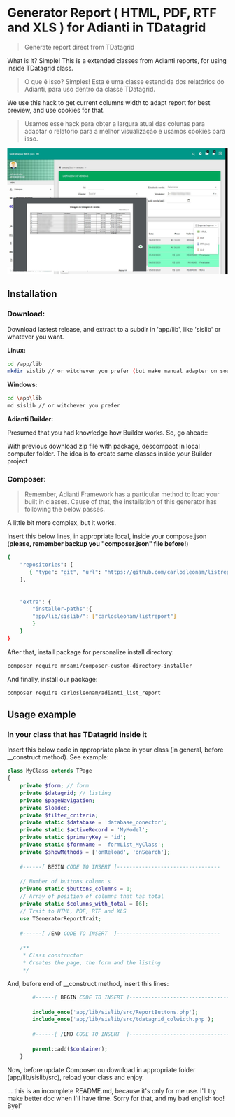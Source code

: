 # **Generator Report ( HTML, PDF, RTF and XLS ) for Adianti in TDatagrid**
> Generate report direct from TDatagrid
<!--
[![NPM Version][npm-image]][npm-url]
[![Build Status][travis-image]][travis-url]
[![Downloads Stats][npm-downloads]][npm-url]
-->

What is it? Simple! This is a extended classes from Adianti reports, for using inside TDatagrid class.
>O que é isso? Simples! Esta é uma classe estendida dos relatórios do Adianti, para uso dentro da classe TDatagrid.

We use this hack to get current columns width to adapt report for best preview, and use cookies for that.
>Usamos esse hack para obter a largura atual das colunas para adaptar o relatório para a melhor visualização e usamos cookies para isso.

![](github_cover.jpg)

## **Installation**

### **Download:**

Download lastest release, and extract to a subdir in 'app/lib', like 'sislib' or whatever you want.


**Linux:**

```sh
cd /app/lib
mkdir sislib // or witchever you prefer (but make manual adapter on source code)
```

**Windows:**

```sh
cd \app\lib
md sislib // or witchever you prefer
```

**Adianti Builder:**

Presumed that you had knowledge how Builder works. So, go ahead::

With previous download zip file with package, descompact in local computer folder. The idea is to create same classes inside your Builder project



### Composer:
> Remember, Adianti Framework has a particular method to load your built in classes. Cause of that, the installation of this generator has following the below passes.

A little bit more complex, but it works.
<!--
Before use it, run this command to add in your composer the package (https://github.com/mnsami/composer-custom-directory-installer):
```sh
composer require mnsami/composer-custom-directory-installer
```
 -->
Insert this below lines, in appropriate local, inside your compose.json (**please, remember backup you "composer.json" file before!**)

```sh
{
    "repositories": [
       { "type": "git", "url": "https://github.com/carlosleonam/listreport" }
    ],


    "extra": {
        "installer-paths":{
        "app/lib/sislib/": ["carlosleonam/listreport"]
        }
    }
}
```

After that, install package for personalize install directory:

```sh
composer require mnsami/composer-custom-directory-installer
```

And finally, install our package:
```sh
composer require carlosleonam/adianti_list_report
```

## Usage example


### In your class that has TDatagrid inside it

Insert this below code in appropriate place in your class (in general, before __construct method). See example:

```php
class MyClass extends TPage
{
    private $form; // form
    private $datagrid; // listing
    private $pageNavigation;
    private $loaded;
    private $filter_criteria;
    private static $database = 'database_conector';
    private static $activeRecord = 'MyModel';
    private static $primaryKey = 'id';
    private static $formName = 'formList_MyClass';
    private $showMethods = ['onReload', 'onSearch'];

    #------[ BEGIN CODE TO INSERT ]---------------------------------

    // Number of buttons column's
    private static $buttons_columns = 1;
    // Array of position of columns that has total
    private static $columns_with_total = [6];
    // Trait to HTML, PDF, RTF and XLS
    use TGeneratorReportTrait;

    #------[ /END CODE TO INSERT  ]---------------------------------

    /**
     * Class constructor
     * Creates the page, the form and the listing
     */
```

And, before end of __construct method, insert this lines:

```php
        #------[ BEGIN CODE TO INSERT ]---------------------------------

        include_once('app/lib/sislib/src/ReportButtons.php');
        include_once('app/lib/sislib/src/tdatagrid_colwidth.php');

        #------[ /END CODE TO INSERT  ]---------------------------------

        parent::add($container);
    }
```

Now, before update Composer ou download in appropriate folder (app/lib/sislib/src), reload your class and enjoy.

... this is an incomplete README.md, because it's only for me use. I'll try make better doc when I'll have time. Sorry for that, and my bad english too! Bye!'

<!--
A few motivating and useful examples of how your product can be used. Spice this up with code blocks and potentially more screenshots.

_For more examples and usage, please refer to the [Wiki][wiki]._

## Development setup

Describe how to install all development dependencies and how to run an automated test-suite of some kind. Potentially do this for multiple platforms.

```sh
make install
npm test
```

## Release History

* 0.2.1
    * CHANGE: Update docs (module code remains unchanged)
* 0.2.0
    * CHANGE: Remove `setDefaultXYZ()`
    * ADD: Add `init()`
* 0.1.1
    * FIX: Crash when calling `baz()` (Thanks @GenerousContributorName!)
* 0.1.0
    * The first proper release
    * CHANGE: Rename `foo()` to `bar()`
* 0.0.1
    * Work in progress

## Meta

Your Name – [@YourTwitter](https://twitter.com/dbader_org) – YourEmail@example.com

Distributed under the XYZ license. See ``LICENSE`` for more information.

[https://github.com/yourname/github-link](https://github.com/dbader/)

## Contributing

1. Fork it (<https://github.com/yourname/yourproject/fork>)
2. Create your feature branch (`git checkout -b feature/fooBar`)
3. Commit your changes (`git commit -am 'Add some fooBar'`)
4. Push to the branch (`git push origin feature/fooBar`)
5. Create a new Pull Request

<~!-- Markdown link & img dfn's --~>
[npm-image]: https://img.shields.io/npm/v/datadog-metrics.svg?style=flat-square
[npm-url]: https://npmjs.org/package/datadog-metrics
[npm-downloads]: https://img.shields.io/npm/dm/datadog-metrics.svg?style=flat-square
[travis-image]: https://img.shields.io/travis/dbader/node-datadog-metrics/master.svg?style=flat-square
[travis-url]: https://travis-ci.org/dbader/node-datadog-metrics
[wiki]: https://github.com/yourname/yourproject/wiki
-->